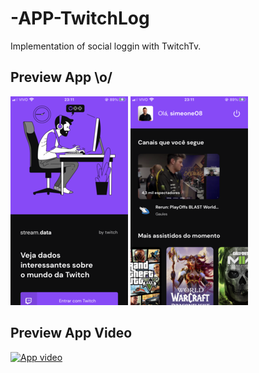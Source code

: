 # -APP-TwitchLog
Implementation of social loggin with TwitchTv.


## Preview App \o/

![App prints](https://github.com/Simeone08/-APP-TwitchLog/blob/main/src/assets/images/SOCIAL_LOGIN.png) ![](https://github.com/Simeone08/-APP-TwitchLog/blob/main/src/assets/images/HOME.png)


## Preview App Video

[![App video](https://img.youtube.com/vi/T5Zs8I36HzI/0.jpg)](https://www.youtube.com/shorts/T5Zs8I36HzI)
